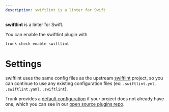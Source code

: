 ```yaml
---
description: swiftlint is a linter for Swift
---
```


**swiftlint** is a linter for Swift.

You can enable the swiftlint plugin with

```shell
trunk check enable swiftlint
```

# Settings

swiftlint uses the same config files as the
upstream [swiftlint](https://github.com/realm/SwiftLint#readme) project, so you can continue to use any
existing configuration files (ex: `.swiftlint.yml`, `.swiftlint.yaml`, `.swiftlint`).
    

Trunk provides a [default configuration](https://github.com/trunk-io/plugins/tree/main/linters/swiftlint) if your project does not already have one,
which you can see in our [open source plugins repo](https://github.com/trunk-io/plugins/tree/main).
